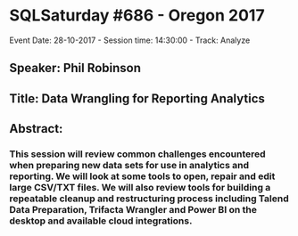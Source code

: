 # SQLSaturday #686 - Oregon 2017
Event Date: 28-10-2017 - Session time: 14:30:00 - Track: Analyze
## Speaker: Phil Robinson
## Title: Data Wrangling for Reporting  Analytics
## Abstract:
### This session will review common challenges encountered when preparing new data sets for use in analytics and reporting. We will look at some tools to open, repair and edit large CSV/TXT files. We will also review tools for building a repeatable cleanup and restructuring process including Talend Data Preparation, Trifacta Wrangler and Power BI on the desktop and available cloud integrations.
